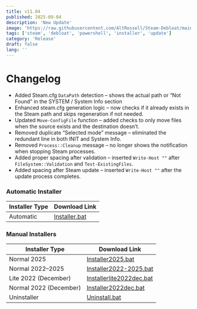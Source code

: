 ```yaml
---
title: v11.04
published: 2025-09-04
description: 'New Update'
image: 'https://raw.githubusercontent.com/AltRossell/Steam-Debloat/main/src/content/posts/assets/v11.04.png'
tags: ['steam', 'debloat', 'powershell', 'installer', 'update']
category: 'Release'
draft: false 
lang: ''
---
```


# Changelog

- Added Steam.cfg `DataPath` detection – shows the actual path or “Not Found” in the SYSTEM / System Info section
- Enhanced steam.cfg generation logic – now checks if it already exists in the Steam path and skips regeneration if not needed.  
- Updated `Move-ConfigFile` function – added checks to only move files when the source exists and the destination doesn’t.  
- Removed duplicate “Selected mode” message – eliminated the redundant line in both INIT and System Info.  
- Removed `Process::Cleanup` message – no longer shows the notification when stopping Steam processes.
- Added proper spacing after validation – inserted `Write-Host ""` after `FileSystem::Validation` and `Test-ExistingFiles`.  
- Added spacing after Steam update – inserted `Write-Host ""` after the update process completes.  

### Automatic Installer
| Installer Type | Download Link |
|----------------|---------------|
| Automatic      | [Installer.bat](https://github.com/AltRossell/Steam-Debloat/releases/download/v10.30/Installer.bat) |

### Manual Installers
| Installer Type          | Download Link |
|-------------------------|---------------|
| Normal 2025             | [Installer2025.bat](https://github.com/AltRossell/Steam-Debloat/releases/download/v11.04/Installer2025.bat) |
| Normal 2022–2025        | [Installer2022-2025.bat](https://github.com/AltRossell/Steam-Debloat/releases/download/v11.04/Installer2022-2025.bat) |
| Lite 2022 (December)    | [Installerlite2022dec.bat](https://github.com/AltRossell/Steam-Debloat/releases/download/v11.04/Installer2022dec.bat) |
| Normal 2022 (December)  | [Installer2022dec.bat](https://github.com/AltRossell/Steam-Debloat/releases/download/v11.04/Installer2022dec.bat) |
| Uninstaller             | [Uninstall.bat](https://github.com/AltRossell/Steam-Debloat/releases/download/v11.04/Uninstall.bat) |
